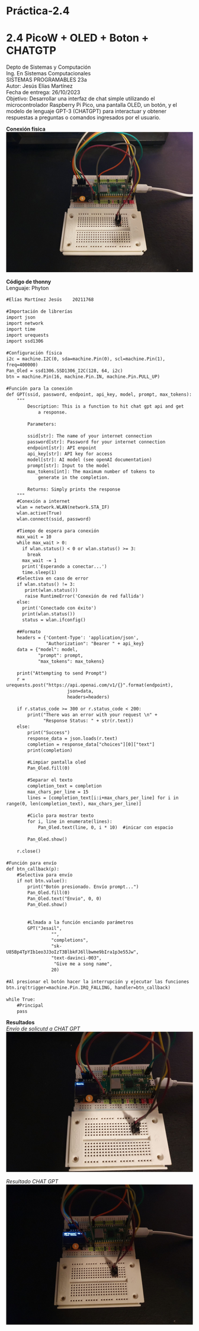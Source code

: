 # Práctica-2.4

# 2.4 PicoW + OLED + Boton + CHATGTP
Depto de Sistemas y Computación  
Ing. En Sistemas Computacionales  
SISTEMAS PROGRAMABLES 23a  
Autor: Jesús Elías Martínez  
Fecha de entrega:   26/10/2023  
Objetivo: Desarrollar una interfaz de chat simple utilizando el microcontrolador Raspberry Pi Pico, una pantalla OLED, un botón, y el modelo de lenguaje GPT-3 (CHATGPT) para interactuar y obtener respuestas a preguntas o comandos ingresados por el usuario.

**Conexión física**   
![](Imagenes/fis.jpg)  

**Código de thonny**   
Lenguaje: Phyton
```
#Elías Martínez Jesús    20211768

#Importación de librerías
import json
import network
import time
import urequests
import ssd1306

#Configuración física
i2c = machine.I2C(0, sda=machine.Pin(0), scl=machine.Pin(1), freq=400000)
Pan_Oled = ssd1306.SSD1306_I2C(128, 64, i2c)
btn = machine.Pin(16, machine.Pin.IN, machine.Pin.PULL_UP)

#Función para la conexión
def GPT(ssid, password, endpoint, api_key, model, prompt, max_tokens):
    """
        Description: This is a function to hit chat gpt api and get
            a response.
        
        Parameters:
        
        ssid[str]: The name of your internet connection
        password[str]: Password for your internet connection
        endpoint[str]: API enpoint
        api_key[str]: API key for access
        model[str]: AI model (see openAI documentation)
        prompt[str]: Input to the model
        max_tokens[int]: The maximum number of tokens to
            generate in the completion.
        
        Returns: Simply prints the response
    """
    #Conexión a internet
    wlan = network.WLAN(network.STA_IF)
    wlan.active(True)
    wlan.connect(ssid, password)
    
    #Tiempo de espera para conexión
    max_wait = 10
    while max_wait > 0:
      if wlan.status() < 0 or wlan.status() >= 3:
        break
      max_wait -= 1
      print('Esperando a conectar...')
      time.sleep(1)
    #Selectiva en caso de error
    if wlan.status() != 3:
       print(wlan.status())
       raise RuntimeError('Conexión de red fallida')
    else:
      print('Conectado con éxito')
      print(wlan.status())
      status = wlan.ifconfig()
    
    ##Formato
    headers = {'Content-Type': 'application/json',
               "Authorization": "Bearer " + api_key}
    data = {"model": model,
            "prompt": prompt,
            "max_tokens": max_tokens}
    
    print("Attempting to send Prompt")
    r = urequests.post("https://api.openai.com/v1/{}".format(endpoint),
                       json=data,
                       headers=headers)
    
    if r.status_code >= 300 or r.status_code < 200:
        print("There was an error with your request \n" +
              "Response Status: " + str(r.text))
    else:
        print("Success")
        response_data = json.loads(r.text)
        completion = response_data["choices"][0]["text"]
        print(completion)
        
        #Limpiar pantalla oled
        Pan_Oled.fill(0)

        #Separar el texto
        completion_text = completion
        max_chars_per_line = 15
        lines = [completion_text[i:i+max_chars_per_line] for i in range(0, len(completion_text), max_chars_per_line)]

        #Ciclo para mostrar texto
        for i, line in enumerate(lines):
            Pan_Oled.text(line, 0, i * 10)  #inicar con espacio

        Pan_Oled.show()

    r.close()

#Función para envío
def btn_callback(p):
    #Selectiva para envío
    if not btn.value():
        print("Botón presionado. Envío prompt...")
        Pan_Oled.fill(0)
        Pan_Oled.text("Envio", 0, 0)
        Pan_Oled.show()
        
        
        #Llmada a la función enciando parámetros
        GPT("Jesail",
                 "",
                 "completions",
                 "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",
                 "text-davinci-003",
                  "Give me a song name",
                 20)

#Al presionar el botón hacer la interrupción y ejecutar las funciones
btn.irq(trigger=machine.Pin.IRQ_FALLING, handler=btn_callback)

while True:
    #Principal
    pass
```

**Resultados**  
_Envío de solicutd a CHAT GPT_  
![](Imagenes/envio.jpg)  

_Resultado CHAT GPT_  
![](Imagenes/resu.jpg)   
